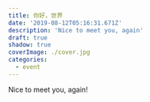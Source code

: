 ```yaml
---
title: 你好，世界
date: '2019-08-12T05:16:31.671Z'
description: 'Nice to meet you, again'
draft: true
shadow: true
coverImage: ./cover.jpg
categories:
  - event
---
```


Nice to meet you, again!
